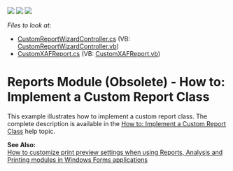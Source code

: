 <!-- default badges list -->
![](https://img.shields.io/endpoint?url=https://codecentral.devexpress.com/api/v1/VersionRange/134076827/12.1.4%2B)
[![](https://img.shields.io/badge/Open_in_DevExpress_Support_Center-FF7200?style=flat-square&logo=DevExpress&logoColor=white)](https://supportcenter.devexpress.com/ticket/details/E1855)
[![](https://img.shields.io/badge/📖_How_to_use_DevExpress_Examples-e9f6fc?style=flat-square)](https://docs.devexpress.com/GeneralInformation/403183)
<!-- default badges end -->
<!-- default file list -->
*Files to look at*:

* [CustomReportWizardController.cs](./CS/CustomReportClass.Module.Win/CustomReportWizardController.cs) (VB: [CustomReportWizardController.vb](./VB/CustomReportClass.Module.Win/CustomReportWizardController.vb))
* [CustomXAFReport.cs](./CS/CustomReportClass.Module/CustomXAFReport.cs) (VB: [CustomXAFReport.vb](./VB/CustomReportClass.Module/CustomXAFReport.vb))
<!-- default file list end -->
# Reports Module (Obsolete) - How to: Implement a Custom Report Class


<p>This example illustrates how to implement a custom report class. The complete description is available in the <a href="http://documentation.devexpress.com/#Xaf/CustomDocument3243"><u>How to: Implement a Custom Report Class</u></a> help topic.</p>
<p><strong>See Also:</strong><br /><a href="https://www.devexpress.com/Support/Center/p/E2108">How to customize print preview settings when using Reports, Analysis and Printing modules in Windows Forms applications</a></p>

<br/>


